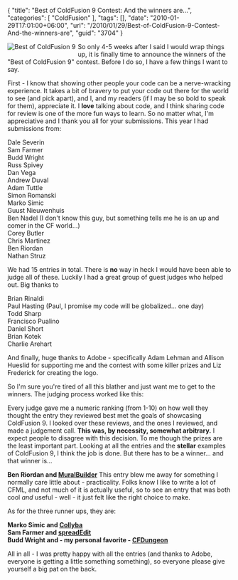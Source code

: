 {
	"title": "Best of ColdFusion 9 Contest: And the winners are...",
	"categories": [
		"ColdFusion"
	],
	"tags": [],
	"date": "2010-01-29T17:01:00+06:00",
	"url": "/2010/01/29/Best-of-ColdFusion-9-Contest-And-the-winners-are",
	"guid": "3704"
}

<img src="http://static.raymondcamden.com/images/cfjedi/bestcfcontest1.jpg" title="Best of ColdFusion 9" a style="float:left;margin-right:5px;margin-bottom:5px"/> So only 4-5 weeks after I said I would wrap things up, it is finally time to announce the winners of the "Best of ColdFusion 9" contest. Before I do so, I have a few things I want to say. 

First - I know that showing other people your code can be a nerve-wracking experience. It takes a bit of bravery to put your code out there for the world to see (and pick apart), and I, and my readers (if I may be so bold to speak for them), appreciate it. I <b>love</b> talking about code, and I think sharing code for review is one of the more fun ways to learn. So no matter what, I'm appreciative and I thank you all for your submissions. This year I had submissions from:

Dale Severin<br/>
Sam Farmer<br/>
Budd Wright<br/>
Russ Spivey<br/>
Dan Vega<br/>
Andrew Duval<br/>
Adam Tuttle<br/>
Simon Romanski<br/>
Marko Simic<br/>
Guust Nieuwenhuis<br/>
Ben Nadel (I don't know this guy, but something tells me he is an up and comer in the CF world...)<br/>
Corey Butler<br/>
Chris Martinez<br/>
Ben Riordan<br/>
Nathan Struz

We had 15 entries in total. There is <b>no</b> way in heck I would have been able to judge all of these. Luckily I had a great group of guest judges who helped out. Big thanks to

Brian Rinaldi<br/>
Paul Hasting (Paul, I promise my code will be globalized... one day)<br/>
Todd Sharp<br/>
Francisco Pualino<br/>
Daniel Short<br/>
Brian Kotek<br/>
Charlie Arehart

And finally, huge thanks to Adobe - specifically Adam Lehman and Allison Hueslid for supporting me and the contest with some killer prizes and Liz Frederick for creating the logo. 

So I'm sure you're tired of all this blather and just want me to get to the winners. The judging process worked like this:

Every judge gave me a numeric ranking (from 1-10) on how well they thought the entry they reviewed best met the goals of showcasing ColdFusion 9. I looked over these reviews, and the ones I reviewed, and made a judgement call. <b>This was, by necessity, somewhat arbitrary.</b> I expect people to disagree with this decision. To me though the prizes are the least important part. Looking at all the entries and the <b>stellar</b> examples of ColdFusion 9, I think the job is done. But there has to be a winner... and that winner is...

<b>Ben Riordan and <a href="http://www.raymondcamden.com/index.cfm/2010/1/21/Best-of-CF9-MuralBuilder">MuralBuilder</a></b> This entry blew me away for something I normally care little about - practicality. Folks know I like to write a lot of CFML, and not much of it is actually useful, so to see an entry that was both cool <i>and</i> useful - well - it just felt like the right choice to make.

As for the three runner ups, they are:

<b>
Marko Simic and <a href="http://www.coldfusionjedi.com/index.cfm/2010/1/12/Best-of-CF9-Collyba">Collyba</a><br/>
Sam Farmer and <a href="http://www.coldfusionjedi.com/index.cfm/2009/12/7/Best-of-CF9-spreadEdit">spreadEdit</a><br/>
Budd Wright and - my personal favorite - <a href="http://www.coldfusionjedi.com/index.cfm/2009/12/10/Best-of-CF9-CFDungeon">CFDungeon</a>
</b>

All in all - I was pretty happy with all the entries (and thanks to Adobe, everyone is getting a little something something), so everyone please give yourself a big pat on the back.